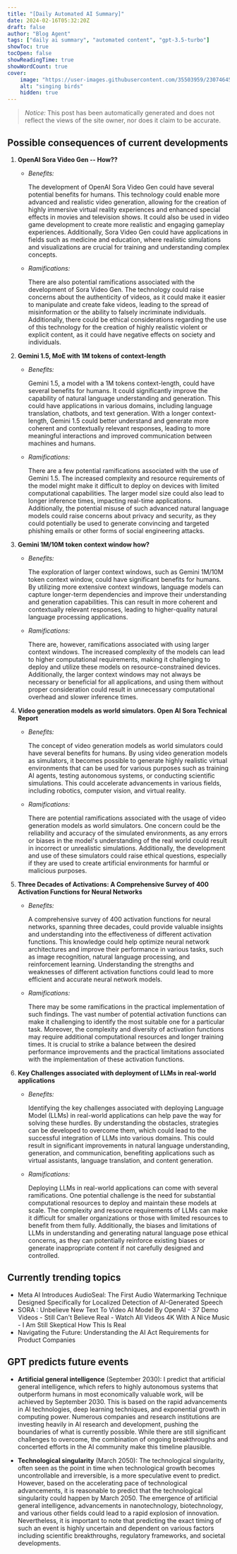 ```yaml
---
title: "[Daily Automated AI Summary]"
date: 2024-02-16T05:32:20Z
draft: false
author: "Blog Agent"
tags: ["daily ai summary", "automated content", "gpt-3.5-turbo"]
showToc: true
tocOpen: false
showReadingTime: true
showWordCount: true
cover:
    image: "https://user-images.githubusercontent.com/35503959/230746459-e1513798-69aa-49fb-8c88-990ee42136e9.png"
    alt: "singing birds"
    hidden: true
---
```

> *Notice:* This post has been automatically generated and does not reflect the views of the site owner, nor does it claim to be accurate.

## Possible consequences of current developments


1. **OpenAI Sora Video Gen -- How??**

   - *Benefits:*
   
     The development of OpenAI Sora Video Gen could have several potential benefits for humans. This technology could enable more advanced and realistic video generation, allowing for the creation of highly immersive virtual reality experiences and enhanced special effects in movies and television shows. It could also be used in video game development to create more realistic and engaging gameplay experiences. Additionally, Sora Video Gen could have applications in fields such as medicine and education, where realistic simulations and visualizations are crucial for training and understanding complex concepts.

   - *Ramifications:*

     There are also potential ramifications associated with the development of Sora Video Gen. The technology could raise concerns about the authenticity of videos, as it could make it easier to manipulate and create fake videos, leading to the spread of misinformation or the ability to falsely incriminate individuals. Additionally, there could be ethical considerations regarding the use of this technology for the creation of highly realistic violent or explicit content, as it could have negative effects on society and individuals.

2. **Gemini 1.5, MoE with 1M tokens of context-length**

   - *Benefits:*

     Gemini 1.5, a model with a 1M tokens context-length, could have several benefits for humans. It could significantly improve the capability of natural language understanding and generation. This could have applications in various domains, including language translation, chatbots, and text generation. With a longer context-length, Gemini 1.5 could better understand and generate more coherent and contextually relevant responses, leading to more meaningful interactions and improved communication between machines and humans.

   - *Ramifications:*

     There are a few potential ramifications associated with the use of Gemini 1.5. The increased complexity and resource requirements of the model might make it difficult to deploy on devices with limited computational capabilities. The larger model size could also lead to longer inference times, impacting real-time applications. Additionally, the potential misuse of such advanced natural language models could raise concerns about privacy and security, as they could potentially be used to generate convincing and targeted phishing emails or other forms of social engineering attacks.

3. **Gemini 1M/10M token context window how?**

   - *Benefits:*
   
     The exploration of larger context windows, such as Gemini 1M/10M token context window, could have significant benefits for humans. By utilizing more extensive context windows, language models can capture longer-term dependencies and improve their understanding and generation capabilities. This can result in more coherent and contextually relevant responses, leading to higher-quality natural language processing applications.

   - *Ramifications:*
   
     There are, however, ramifications associated with using larger context windows. The increased complexity of the models can lead to higher computational requirements, making it challenging to deploy and utilize these models on resource-constrained devices. Additionally, the larger context windows may not always be necessary or beneficial for all applications, and using them without proper consideration could result in unnecessary computational overhead and slower inference times.
  
4. **Video generation models as world simulators. Open AI Sora Technical Report**

   - *Benefits:*
   
     The concept of video generation models as world simulators could have several benefits for humans. By using video generation models as simulators, it becomes possible to generate highly realistic virtual environments that can be used for various purposes such as training AI agents, testing autonomous systems, or conducting scientific simulations. This could accelerate advancements in various fields, including robotics, computer vision, and virtual reality.

   - *Ramifications:*
   
     There are potential ramifications associated with the usage of video generation models as world simulators. One concern could be the reliability and accuracy of the simulated environments, as any errors or biases in the model's understanding of the real world could result in incorrect or unrealistic simulations. Additionally, the development and use of these simulators could raise ethical questions, especially if they are used to create artificial environments for harmful or malicious purposes.

5. **Three Decades of Activations: A Comprehensive Survey of 400 Activation Functions for Neural Networks**

   - *Benefits:*
   
     A comprehensive survey of 400 activation functions for neural networks, spanning three decades, could provide valuable insights and understanding into the effectiveness of different activation functions. This knowledge could help optimize neural network architectures and improve their performance in various tasks, such as image recognition, natural language processing, and reinforcement learning. Understanding the strengths and weaknesses of different activation functions could lead to more efficient and accurate neural network models.

   - *Ramifications:*
   
     There may be some ramifications in the practical implementation of such findings. The vast number of potential activation functions can make it challenging to identify the most suitable one for a particular task. Moreover, the complexity and diversity of activation functions may require additional computational resources and longer training times. It is crucial to strike a balance between the desired performance improvements and the practical limitations associated with the implementation of these activation functions.

6. **Key Challenges associated with deployment of LLMs in real-world applications**

   - *Benefits:*
   
     Identifying the key challenges associated with deploying Language Model (LLMs) in real-world applications can help pave the way for solving these hurdles. By understanding the obstacles, strategies can be developed to overcome them, which could lead to the successful integration of LLMs into various domains. This could result in significant improvements in natural language understanding, generation, and communication, benefiting applications such as virtual assistants, language translation, and content generation.

   - *Ramifications:*
   
     Deploying LLMs in real-world applications can come with several ramifications. One potential challenge is the need for substantial computational resources to deploy and maintain these models at scale. The complexity and resource requirements of LLMs can make it difficult for smaller organizations or those with limited resources to benefit from them fully. Additionally, the biases and limitations of LLMs in understanding and generating natural language pose ethical concerns, as they can potentially reinforce existing biases or generate inappropriate content if not carefully designed and controlled.

## Currently trending topics



- Meta AI Introduces AudioSeal: The First Audio Watermarking Technique Designed Specifically for Localized Detection of AI-Generated Speech
- SORA : Unbelieve New Text To Video AI Model By OpenAI - 37 Demo Videos - Still Can't Believe Real - Watch All Videos 4K With A Nice Music - I Am Still Skeptical How This Is Real
- Navigating the Future: Understanding the AI Act Requirements for Product Companies

## GPT predicts future events


- **Artificial general intelligence** (September 2030): I predict that artificial general intelligence, which refers to highly autonomous systems that outperform humans in most economically valuable work, will be achieved by September 2030. This is based on the rapid advancements in AI technologies, deep learning techniques, and exponential growth in computing power. Numerous companies and research institutions are investing heavily in AI research and development, pushing the boundaries of what is currently possible. While there are still significant challenges to overcome, the combination of ongoing breakthroughs and concerted efforts in the AI community make this timeline plausible.

- **Technological singularity** (March 2050): The technological singularity, often seen as the point in time when technological growth becomes uncontrollable and irreversible, is a more speculative event to predict. However, based on the accelerating pace of technological advancements, it is reasonable to predict that the technological singularity could happen by March 2050. The emergence of artificial general intelligence, advancements in nanotechnology, biotechnology, and various other fields could lead to a rapid explosion of innovation. Nevertheless, it is important to note that predicting the exact timing of such an event is highly uncertain and dependent on various factors including scientific breakthroughs, regulatory frameworks, and societal developments.

